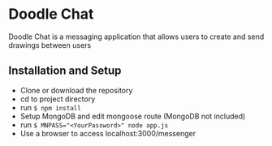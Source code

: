 # Doodle Chat
Doodle Chat is a messaging application that allows users to create and send drawings between users

## Installation and Setup
- Clone or download the repository
- cd to project directory
- run `$ npm install`
- Setup MongoDB and edit mongoose route (MongoDB not included)
- run `$ MNPASS="<YourPassword>" node app.js`
- Use a browser to access localhost:3000/messenger
